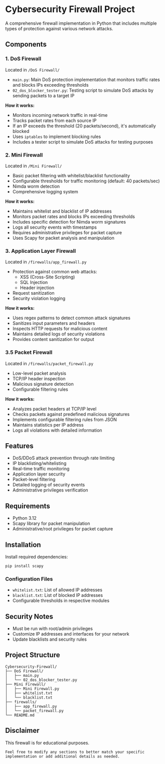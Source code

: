 # Cybersecurity Firewall Project

A comprehensive firewall implementation in Python that includes multiple types of protection against various network attacks.

## Components

### 1. DoS Firewall
Located in `/DoS Firewall/`
- `main.py`: Main DoS protection implementation that monitors traffic rates and blocks IPs exceeding thresholds
- `02_dos_blocker_tester.py`: Testing script to simulate DoS attacks by sending packets to a target IP

**How it works:**
- Monitors incoming network traffic in real-time
- Tracks packet rates from each source IP
- If an IP exceeds the threshold (20 packets/second), it's automatically blocked
- Uses `iptables` to implement blocking rules
- Includes a tester script to simulate DoS attacks for testing purposes

### 2. Mini Firewall 
Located in `/Mini Firewall/`
- Basic packet filtering with whitelist/blacklist functionality
- Configurable thresholds for traffic monitoring (default: 40 packets/sec)
- Nimda worm detection
- Comprehensive logging system

**How it works:**
- Maintains whitelist and blacklist of IP addresses
- Monitors packet rates and blocks IPs exceeding thresholds
- Includes specific detection for Nimda worm signatures
- Logs all security events with timestamps
- Requires administrative privileges for packet capture
- Uses Scapy for packet analysis and manipulation

### 3. Application Layer Firewall
Located in `/firewalls/app_firewall.py`
- Protection against common web attacks:
  - XSS (Cross-Site Scripting)
  - SQL Injection
  - Header injection
- Request sanitization
- Security violation logging

**How it works:**
- Uses regex patterns to detect common attack signatures
- Sanitizes input parameters and headers
- Inspects HTTP requests for malicious content
- Maintains detailed logs of security violations
- Provides content sanitization for output

### 3.5 Packet Firewall
Located in `/firewalls/packet_firewall.py`
- Low-level packet analysis
- TCP/IP header inspection
- Malicious signature detection
- Configurable filtering rules

**How it works:**
- Analyzes packet headers at TCP/IP level
- Checks packets against predefined malicious signatures
- Implements configurable filtering rules from JSON
- Maintains statistics per IP address
- Logs all violations with detailed information

## Features

- DoS/DDoS attack prevention through rate limiting
- IP blacklisting/whitelisting
- Real-time traffic monitoring
- Application layer security
- Packet-level filtering
- Detailed logging of security events
- Administrative privileges verification

## Requirements

- Python 3.12
- Scapy library for packet manipulation
- Administrative/root privileges for packet capture

## Installation

Install required dependencies:
```bash
pip install scapy
```

### Configuration Files
- `whitelist.txt`: List of allowed IP addresses
- `blacklist.txt`: List of blocked IP addresses
- Configurable thresholds in respective modules

## Security Notes

- Must be run with root/admin privileges
- Customize IP addresses and interfaces for your network
- Update blacklists and security rules

## Project Structure

```
Cybersecurity-Firewall/
├── DoS Firewall/
│   ├── main.py
│   └── 02_dos_blocker_tester.py
├── Mini Firewall/
│   ├── Mini Firewall.py
│   ├── whitelist.txt
│   └── blacklist.txt
├── firewalls/
│   ├── app_firewall.py
│   └── packet_firewall.py
└── README.md
```

## Disclaimer

This firewall is for educational purposes.
```
Feel free to modify any sections to better match your specific implementation or add additional details as needed.

